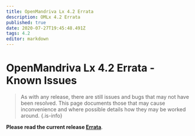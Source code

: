 ```yaml
---
title: OpenMandriva Lx 4.2 Errata
description: OMLx 4.2 Errata
published: true
date: 2020-07-27T19:45:48.491Z
tags: 4.2
editor: markdown
---
```


# OpenMandriva Lx 4.2 Errata - Known Issues

> As with any release, there are still issues and bugs that may not have been resolved. This page documents those that may cause inconvenience and where possible details how they may be worked around.
{.is-info}

<!--
**It is recommended that you read the latest** [release notes](/releases/omlx42/notes) **on our wiki**.
-->
**Please read the current release [Errata](https://wiki.openmandriva.org/en/releases/omlx42/alpha/errata)**.

